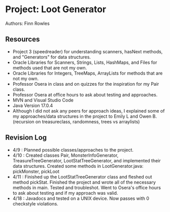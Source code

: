 # Project: Loot Generator

Authors: Finn Rowles

## Resources

*   Project 3 (speedreader) for understanding scanners, hasNext methods, and "Generators" for data structures. 
*   Oracle Libraries for Scanners, Strings, Lists, HashMaps, and Files for methods used that are not my own.
*   Oracle Libraries for Integers, TreeMaps, ArrayLists for methods that are not my own.
*   Professor Osera in class and on quizzes for the inspiration for my Pair class. 
*   Professor Osera at office hours to ask about testing and approaches.
*   MVN and Visual Studio Code
*   Java Version 17.0.4
*   Although I did not ask any peers for approach ideas, I explained some of my approaches/data structures in the project to Emily L and Owen B. (recursion on treasureclass, randomness, trees vs arraylists)

## Revision Log

*   4/9 : Planned possible classes/approaches to the project.
*   4/10 : Created classes Pair, MonsterInfoGenerator, TreasureTreeGenerator, LootStatTreeGenerator, and implemented
    their data structures. Created some methods in LootGenerator.java: pickMonster, pickLoot
*   4/11 : Finished up the LootStatTreeGenerator class and fleshed out method pickStat. 
           Finished the project and wrote all of the necessary methods in main. Tested and troubleshot.
           Went to Osera's office hours to ask about testing and if my approach was valid.
*  4/18 : Javadocs and tested on a UNIX device. Now passes with 0 checkstyle violations.
